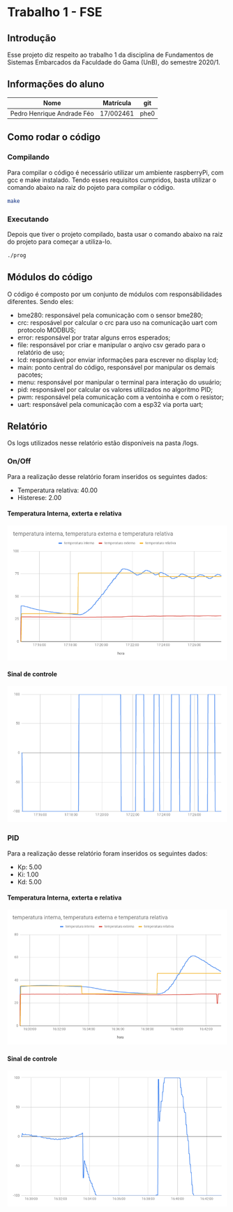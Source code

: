 # Trabalho 1 - FSE

## Introdução

Esse projeto diz respeito ao trabalho 1 da disciplina de Fundamentos de Sistemas Embarcados da Faculdade do Gama (UnB), do semestre 2020/1.

## Informações do aluno

|Nome|Matrícula|git|
|----|---------|---|
|Pedro Henrique Andrade Féo|17/002461|phe0|

## Como rodar o código

### Compilando

Para compilar o código é necessário utilizar um ambiente raspberryPi, com gcc e make instalado. Tendo esses requisitos cumpridos, basta utilizar o comando abaixo na raiz do pojeto para compilar o código.

```bash
make
```

### Executando

Depois que tiver o projeto compilado, basta usar o comando abaixo na raiz do projeto para começar a utiliza-lo.

```bash
./prog
```

## Módulos do código

O código é composto por um conjunto de módulos com responsábilidades diferentes. Sendo eles:

 - bme280: responsável pela comunicação com o sensor bme280;
 - crc: resposável por calcular o crc para uso na comunicação uart com protocolo MODBUS;
 - error: responsável por tratar alguns erros esperados;
 - file: responsável por criar e manipular o arqivo csv gerado para o relatório de uso;
 - lcd: responsável por enviar informações para escrever no display lcd;
 - main: ponto central do código, responsável por manipular os demais pacotes;
 - menu: responsável por manipular o terminal para interação do usuário;
 - pid: responsável por calcular os valores utilizados no algoritmo PID;
 - pwm: responsável pela comunicação com a ventoinha e com o resistor;
 - uart: responsável pela comunicação com a esp32 via porta uart;

## Relatório

Os logs utilizados nesse relatório estão disponíveis na pasta /logs.

### On/Off

Para a realização desse relatório foram inseridos os seguintes dados:
 - Temperatura relativa: 40.00
 - Histerese: 2.00

#### Temperatura Interna, exterta e relativa

![Temperaturas_On/Off](images/temps_on-off.png)

#### Sinal de controle

![Controle_On/Off](images/controle_on-off.png)

### PID

Para a realização desse relatório foram inseridos os seguintes dados:
 - Kp: 5.00
 - Ki: 1.00
 - Kd: 5.00

#### Temperatura Interna, exterta e relativa

![Temperaturas_PID](images/temps_pid.png)

#### Sinal de controle

![Controle_PID](images/controle_pid.png)